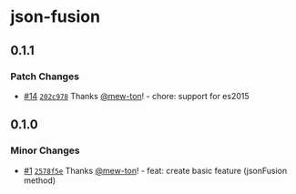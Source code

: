 # json-fusion

## 0.1.1

### Patch Changes

- [#14](https://github.com/hacomono-lib/json-fusion/pull/14) [`202c978`](https://github.com/hacomono-lib/json-fusion/commit/202c978baa30717db679cd637121670fa8e5598e) Thanks [@mew-ton](https://github.com/mew-ton)! - chore: support for es2015

## 0.1.0

### Minor Changes

- [#1](https://github.com/hacomono-lib/json-fusion/pull/1) [`2578f5e`](https://github.com/hacomono-lib/json-fusion/commit/2578f5e77252f256c951f45d196f5f1c9ed4c2cb) Thanks [@mew-ton](https://github.com/mew-ton)! - feat: create basic feature (jsonFusion method)
